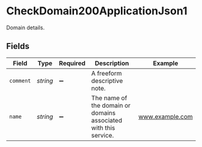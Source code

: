 # CheckDomain200ApplicationJson1

Domain details.


## Fields

| Field                                                           | Type                                                            | Required                                                        | Description                                                     | Example                                                         |
| --------------------------------------------------------------- | --------------------------------------------------------------- | --------------------------------------------------------------- | --------------------------------------------------------------- | --------------------------------------------------------------- |
| `comment`                                                       | *string*                                                        | :heavy_minus_sign:                                              | A freeform descriptive note.                                    |                                                                 |
| `name`                                                          | *string*                                                        | :heavy_minus_sign:                                              | The name of the domain or domains associated with this service. | www.example.com                                                 |